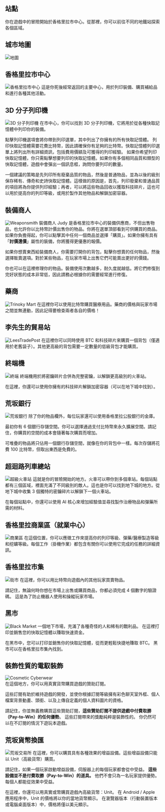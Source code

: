## 站點

你在遊戲中的冒險開始於香格里拉市中心。從那裡，你可以前往不同的地鐵站探索各個區域。

## 城市地圖

![地圖](/resources/mobile-tutorial/Map.png)

## 香格里拉市中心

![香格里拉市中心](/resources/mobile-tutorial/Shangri-LaCityCenter.png)
這是你死後經常返回的主要中心，用於列印裝備、購買補給品和進行各種其他活動。

## 3D 分子列印機

![3D 分子列印機](/resources/mobile-tutorial/Molecular3DPrinter.png)
在市中心，你可以找到 3D 分子列印機，它將用於從各種快取記憶體中列印你的裝備。

點擊列印機選項會將你帶到列印選單，其中列出了你擁有的所有快取記憶體。
列印快取記憶體需要花費比特幣，因此請確保你有足夠的比特幣。快取記憶體列印選單上將列出所有詳細資訊，包括費用價額及可獲得的列印經驗。
如果你希望列印快取記憶體，你只需點擊想要列印的快取記憶體。如果你有多個相同品質和類型的快取記憶體，遊戲中會彈出一個訊息框，詢問你要列印的數量。

一個建議的策略是先列印所有廢棄品質的物品，然後是普通物品，並為以後的級別保存稀有、傳奇和史詩快取記憶體。這樣做的原因是，首先，列印廢棄和普通品質的項目將為你提供列印經驗；再者，可以將這些物品回收以獲取科技碎片，這也可以用於提高你的列印等級，或用於製作其他物品和解鎖加密容器。

## 裝備商人

![Weaponsmith](/resources/mobile-tutorial/WeaponSmith.png)
裝備商人 Judy 是香格里拉市中心的裝備供應商，不但出售物品，也允許你以比特幣計價出售你的物品。你將在選單頂部看到可供購買的商品。如果你負擔得起，你可以點擊其中任何一個商品並選擇「購買」。如果你擁有具有「**討價還價**」屬性的裝備，你將獲得更優惠的報價。

如果你想賣東西給裝備商人，你需要打開你的背包，點擊你想賣的任何物品，然後選擇販賣選項。對於某些物品，在玩家市場上出售它們可能賣出更好的價錢。

你也可以在這裡修理你的物品。裝備使用次數越多，耐久度就越低。將它們修復到完好狀態的成本非常低，因此請務必根據你的需要經常進行修復。

## 藥商

![Trinoky Mart](/resources/mobile-tutorial/TrinokyMart.png)
在這裡你可以使用比特幣購買醫療用品。藥商的價格與玩家市場之間並無連動，因此記得要檢查兩者各自的價格！

## 李先生的貿易站

![LeesTradePost](/resources/mobile-tutorial/LeesTradingPost.png)
在這裡你可以同時使用 BTC 和科技碎片來購買一個背包（僅適用於老舊袋子）。其他更高級的背包需要一定數量的低級背包才能購買。

## 終端機

![終端](/resources/mobile-tutorial/Terminal.png)
終端機用於將密鑰碎片合併為完整密鑰，以解鎖更高級別的火車站。

在這裡，你還可以使用你擁有的科技碎片解鎖加密容器（可以在地下城中找到）。

## 荒坂銀行

![荒坂銀行](/resources/mobile-tutorial/BankOfArasaka.png)
除了你的物品欄外，每位玩家還可以使用香格里拉公股銀行的金庫。

最初你有 6 個銀行存儲空間。你可以選擇通過支付比特幣來永久擴展空間。請記住，你購買的空間的成本會隨著每次購買而增加。

可堆疊的物品將只佔用一個銀行存儲空間，就像在你的背包中一樣。每次存儲將花費 100 比特幣，但取出東西是免費的。

## 超迴路列車總站

![超級火車站](/resources/mobile-tutorial/HyperTrainCentralStation.png)
這就是你的冒險開始的地方。火車可以帶你到多個車站。每個站點都有三個區域，裡面充滿了不同級別的敵人。這也是你可以找到地下城的地方。從地下城中收集 3 個獨特的密鑰碎片以解鎖下一個火車站。

在每個站點中，你還可以使用 AI 核心來增加經驗值並尋找製作治療物品和彈藥所需的材料。

## 香格里拉商業區（就業中心）

![商業區](/resources/mobile-tutorial/Shangri-LaCommercialArea.png)
在這個位置，你可以應徵工作來提高你的列印等級、彈藥/醫療製造等級和挖礦等級。每個工作（掛機作業）都包含有關你可以使用它完成的任務的詳細資訊。

## 香格里拉市集

![街市](/resources/mobile-tutorial/Shangri-LaMarketStreet.png)
在這裡，你可以用比特幣向遊戲內的其他玩家買賣物品。

請記住，無論何時你想在市場上出售或購買商品，你都必須完成 4 個數字的驗證碼。
這是為了防止機器人使用和操縱玩家市場。

## 黑市
![Black Market](/resources/mobile-tutorial/BlackMarket.png)
一個地下市場，充滿了各種奇怪的人和稀有的戰利品。 在這裡打印並銷售您的快取記憶體以賺取快速資金。

在黑市中，您可以打印並銷售你的快取記憶體，從而更輕鬆快捷地賺取 BTC。
黑市可以在香格里拉市集內找到。

## 裝飾性質的電馭裝飾

![Cosmetic Cyberwear](/resources/mobile-tutorial/CosmeticCyberwear.png)  
在這個地方，你可以用真實貨幣購買遊戲的贊助訂閱。

這些訂閱有助於維持遊戲的開發，並使你根據訂閱等級擁有彩色聊天室外框、個人檔案背景動畫、頭銜、以及上傳自定義的個人資料圖片的資格。

請記住，你並無義務購買這些贊助訂閱，**這些贊助訂閱不提供遊戲中付費取勝（Pay-to-Win）的任何優勢**。
這些訂閱帶來的獎勵純粹是裝飾性的。
你仍然可以在不訂閱的情況下遊玩本遊戲。

## 荒坂貨幣換匯

![荒坂交易所](/resources/mobile-tutorial/ArasakaUnitExchange.png)
在這裡，你可以購買具有各種效果的增益設備。這些增益設備只能以 Unit（高級貨幣）購買。

請記住，如果一個玩家啟動增益設備，伺服器上的每個玩家都會從中受益。
**這些設備並不是付費取勝（Pay-to-Win）的道具。**
他們不會只為一名玩家提供優勢。每個人都能從效果中受益。

在這裡，你還可以用真實或幣購買遊戲內高級貨幣：Unit。
在 Android / Apple 應用程序中，Unit 的價格將以你的當地貨幣顯示。
在瀏覽器版本（行動裝置版本或電腦桌面版本）中，價格將僅以美元顯示。
